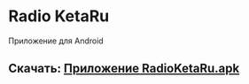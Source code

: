 # Radio KetaRu
Приложение для Android

## Скачать: [Приложение RadioKetaRu.apk](https://github.com/lisikme/live.ketaru.com/releases/download/Stable/RadioKetaRu.apk)
